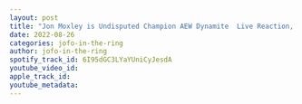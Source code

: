 ```yaml
---
layout: post
title: "Jon Moxley is Undisputed Champion AEW Dynamite  Live Reaction, Review | August 24th 2022"
date: 2022-08-26
categories: jofo-in-the-ring
author: jofo-in-the-ring
spotify_track_id: 6I95dGC3LYaYUniCyJesdA
youtube_video_id: 
apple_track_id: 
youtube_metadata: 
---
```

